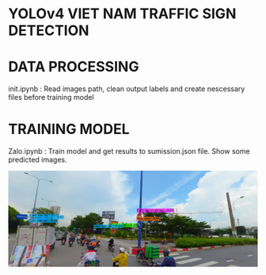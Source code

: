 # YOLOv4 VIET NAM TRAFFIC SIGN DETECTION 

# DATA PROCESSING
  
  init.ipynb : Read images path, clean output labels and create nescessary files before training model

# TRAINING MODEL 

 Zalo.ipynb : Train model and get results to sumission.json file. Show some predicted images. 
 
 ![alt text](https://github.com/congdaoduy298/darknet/blob/master/predictions.jpg?raw=true)
